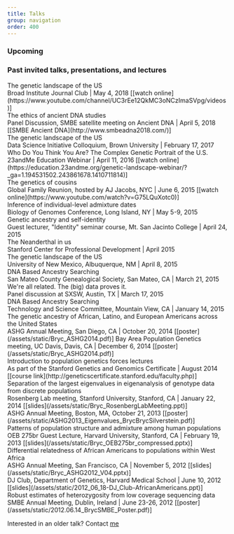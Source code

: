 ```yaml
---
title: Talks
group: navigation
order: 400
---
```

### Upcoming

### Past invited talks, presentations, and lectures

<div class="title">The genetic landscape of the US </div>
Broad Institute Journal Club | May 4, 2018 [[watch online](https://www.youtube.com/channel/UC3rEe12QkMC3oNCzImaSVpg/videos)]

<div class="title">The ethics of ancient DNA studies</div>
Panel Discussion, SMBE satellite meeting on Ancient DNA | April 5, 2018 [[SMBE Ancient DNA](http://www.smbeadna2018.com/)]

<div class="title">The genetic landscape of the US</div>
Data Science Initiative Colloquium, Brown University | February 17, 2017

<div class="title">Who Do You Think You Are? The Complex Genetic Portrait of the U.S.</div>
23andMe Education Webinar | April 11, 2016 [[watch online](https://education.23andme.org/genetic-landscape-webinar/?_ga=1.194531502.243861678.1410711814)]

<div class="title">The genetics of cousins</div>
Global Family Reunion, hosted by AJ Jacobs, NYC | June 6, 2015 [[watch online](https://www.youtube.com/watch?v=G75LQuXotc0)]

<div class="title">Inference of individual-level admixture dates</div>
Biology of Genomes Conference, Long Island, NY | May 5-9, 2015

<div class="title">Genetic ancestry and self-identity</div>
Guest lecturer, "Identity" seminar course, Mt. San Jacinto College | April 24, 2015 

<div class="title">The Neanderthal in us</div>
Stanford Center for Professional Development | April 2015

<div class="title">The genetic landscape of the US</div>
University of New Mexico, Albuquerque, NM | April 8, 2015

<div class="title">DNA Based Ancestry Searching</div>
San Mateo County Genealogical Society, San Mateo, CA | March 21, 2015

<div class="title">We're all related. The (big) data proves it.</div>
Panel discussion at SXSW, Austin, TX | March 17, 2015

<div class="title">DNA Based Ancestry Searching</div>
Technology and Science Committee, Mountain View, CA | January 14, 2015

<div class="title">The genetic ancestry of African, Latino, and European Americans across the United States</div>
ASHG Annual Meeting, San Diego, CA | October 20, 2014 
[[poster](/assets/static/Bryc_ASHG2014.pdf)]  
Bay Area Population Genetics meeting, UC Davis, Davis, CA | December 6, 2014 [[poster](/assets/static/Bryc_ASHG2014.pdf)]

<div class="title">Introduction to population genetics forces lectures</div>
As part of the Stanford Genetics and Genomics Certificate | August 2014 
[[course link](http://geneticscertificate.stanford.edu/faculty.php)]

<div class="title">Separation of the largest eigenvalues in eigenanalysis of genotype 
data from discrete populations</div>
Rosenberg Lab meeting, Stanford University, Stanford, CA | January 22, 2014 
[[slides](/assets/static/Bryc_RosenbergLabMeeting.ppt)]
<br/>ASHG Annual Meeting, Boston, MA, October 21, 2013 
[[poster](/assets/static/ASHG2013_Eigenvalues_BrycBrycSilverstein.pdf)]

<div class="title">Patterns of population structure and admixture among human 
populations</div>
OEB 275br Guest Lecture, Harvard University, Stanford, CA | February 19, 2013 
[[slides](/assets/static/Bryc_OEB275br_compressed.pptx)]

<div class="title">Differential relatedness of African Americans to populations within
West Africa</div>
ASHG Annual Meeting, San Francisco, CA | November 5, 2012 
[[slides](/assets/static/Bryc_ASHG2012_V04.pptx)]
<br/>DJ Club, Department of Genetics, Harvard Medical School | June 10, 2012 
[[slides](/assets/static/2012_06_18-DJ_Club-AfricanAmericans.ppt)]

<div class="title">Robust estimates of heterozygosity from low coverage sequencing 
data</div>
SMBE Annual Meeting, Dublin, Ireland | June 23-26, 2012 
[[poster](/assets/static/2012.06.14_BrycSMBE_Poster.pdf)]

Interested in an older talk? Contact [me](/contact/)
